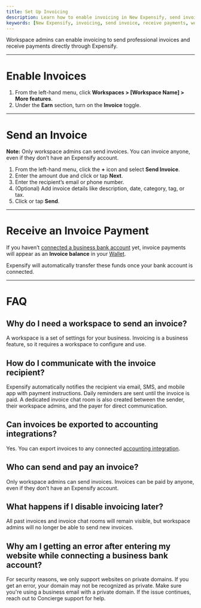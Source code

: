 ```yaml
---
title: Set Up Invoicing
description: Learn how to enable invoicing in New Expensify, send invoices, and receive payments directly to your connected business bank account.
keywords: [New Expensify, invoicing, send invoice, receive payments, workspace admin, invoice balance, invoice chat, Expensify invoices]
---
```


<div id="new-expensify" markdown="1">

Workspace admins can enable invoicing to send professional invoices and receive payments directly through Expensify.

---

# Enable Invoices

1. From the left-hand menu, click **Workspaces > [Workspace Name] > More features**.
2. Under the **Earn** section, turn on the **Invoice** toggle.

---

# Send an Invoice

**Note:** Only workspace admins can send invoices. You can invoice anyone, even if they don’t have an Expensify account.

1. From the left-hand menu, click the **+** icon and select **Send Invoice**.
2. Enter the amount due and click or tap **Next**.
3. Enter the recipient’s email or phone number.
4. (Optional) Add invoice details like description, date, category, tag, or tax.
5. Click or tap **Send**.

---

# Receive an Invoice Payment

If you haven’t [connected a business bank account](https://help.expensify.com/articles/new-expensify/expenses-and-payments/Connect-a-Business-Bank-Account) yet, invoice payments will appear as an **Invoice balance** in your [Wallet](https://help.expensify.com/articles/new-expensify/expenses-and-payments/Set-up-your-wallet). 

Expensify will automatically transfer these funds once your bank account is connected.

---

# FAQ

## Why do I need a workspace to send an invoice?
A workspace is a set of settings for your business. Invoicing is a business feature, so it requires a workspace to configure and use.

## How do I communicate with the invoice recipient?
Expensify automatically notifies the recipient via email, SMS, and mobile app with payment instructions. Daily reminders are sent until the invoice is paid. A dedicated invoice chat room is also created between the sender, their workspace admins, and the payer for direct communication.

## Can invoices be exported to accounting integrations?
Yes. You can export invoices to any connected [accounting integration](https://help.expensify.com/new-expensify/hubs/connections/).

## Who can send and pay an invoice?
Only workspace admins can send invoices. Invoices can be paid by anyone, even if they don’t have an Expensify account.

## What happens if I disable invoicing later?
All past invoices and invoice chat rooms will remain visible, but workspace admins will no longer be able to send new invoices.

## Why am I getting an error after entering my website while connecting a business bank account?
For security reasons, we only support websites on private domains. If you get an error, your domain may not be recognized as private. Make sure you're using a business email with a private domain. If the issue continues, reach out to Concierge support for help.

</div>
